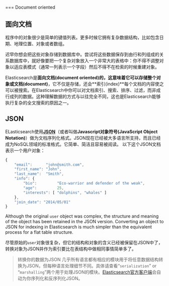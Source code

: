 === Document oriented
## 面向文档

程序中的对象很少是简单的键值列表。更多时候它拥有复杂数据结构，比如包含日期、地理位置、对象或者数组。

迟早你想会把这些对象存储到数据库中。尝试将这些数据保存到由行和列组成的关系数据库中，就好像要把一个复杂对象放入一个非常大的表格中：你不得不调整对象以适应表模式（通常一列表示一个字段）然后不得不在检索的时候重建对象。

Elasticsearch是**面向文档(document oriented)**的，这意味着它可以存储整个对象或**文档(document)**，它不仅是存储，还会**索引(index)**每个文档的内容使之可以被搜索。在Elasticsearch中你可以对文档索引、搜索、排序、过滤，而非成行成列的数据。这种理解数据的方式与以往完全不同，这也是Elasticsearch能够执行复杂的全文搜索的原因之一。

## JSON
ELasticsearch使用[**JSON**](http://en.wikipedia.org/wiki/Json)（或者叫做**Javascript对象符号(JavaScript
Object Notation)**）做为文档序列化格式。JSON现在已经被大多语言所支持，而且已经成为NoSQL领域的标准格式。它简单、简洁且容易被阅读。
以下这个JSON文档表示一个用户对象：

```Javascript
{
    "email":      "john@smith.com",
    "first_name": "John",
    "last_name":  "Smith",
    "info": {
        "bio":         "Eco-warrior and defender of the weak",
        "age":         25,
        "interests": [ "dolphins", "whales" ]
    },
    "join_date": "2014/05/01"
}
```

Although the original `user` object was complex, the structure and meaning of
the object has been retained in the JSON version. Converting an object to JSON
for indexing in Elasticsearch is much simpler than the equivalent process for
a flat table structure.

尽管原始的`user`对象很复杂，但它的结构和对象的含义已经被保留在JSON中了，转换对象为JSON并作为索引要比在表结构中做相同事情简单多了。

>转换你的数据为JSON
>几乎所有语言都有相应的模块用于将任意数据结构转换为JSON，但每种语言处理细节不同。具体请查看“`serialization`” or “`marshalling`”两个用于处理JSON的模块。[Elasticsearch官方客户端](http://www.elasticsearch.org/guide)会自动为你序列化和反序列化JSON。






